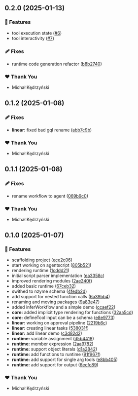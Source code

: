 ## 0.2.0 (2025-01-13)

### 🚀 Features

- tool execution state ([#6](https://github.com/AgentScript-AI/agentscript/pull/6))
- tool interactivity ([#7](https://github.com/AgentScript-AI/agentscript/pull/7))

### 🩹 Fixes

- runtime code generation refactor ([b8b2740](https://github.com/AgentScript-AI/agentscript/commit/b8b2740))

### ❤️ Thank You

- Michał Kędrzyński

## 0.1.2 (2025-01-08)

### 🩹 Fixes

- **linear:** fixed bad gql rename ([abb7c9b](https://github.com/AgentScript-AI/agentscript/commit/abb7c9b))

### ❤️ Thank You

- Michał Kędrzyński

## 0.1.1 (2025-01-08)

### 🩹 Fixes

- rename workflow to agent ([069b9c0](https://github.com/AgentScript-AI/agentscript/commit/069b9c0))

### ❤️ Thank You

- Michał Kędrzyński

## 0.1.0 (2025-01-07)

### 🚀 Features

- scaffolding project ([ece2c06](https://github.com/AgentScript-AI/agentscript/commit/ece2c06))
- start working on agentscript ([805b521](https://github.com/AgentScript-AI/agentscript/commit/805b521))
- rendering runtime ([1cddd21](https://github.com/AgentScript-AI/agentscript/commit/1cddd21))
- initial script parser implementation ([ea3358c](https://github.com/AgentScript-AI/agentscript/commit/ea3358c))
- improved rendering modules ([2ae240f](https://github.com/AgentScript-AI/agentscript/commit/2ae240f))
- added basic runtime ([67ceb32](https://github.com/AgentScript-AI/agentscript/commit/67ceb32))
- swithed to nzyme schema ([4fedb2d](https://github.com/AgentScript-AI/agentscript/commit/4fedb2d))
- add support for nested function calls ([6a39bb4](https://github.com/AgentScript-AI/agentscript/commit/6a39bb4))
- renaming and moving packages ([9a83e47](https://github.com/AgentScript-AI/agentscript/commit/9a83e47))
- added inferWorkflow and a simple demo ([ccaef22](https://github.com/AgentScript-AI/agentscript/commit/ccaef22))
- **core:** added implicit type rendering for functions ([32aa5cd](https://github.com/AgentScript-AI/agentscript/commit/32aa5cd))
- **core:** defineTool input can be a schema ([e8e9773](https://github.com/AgentScript-AI/agentscript/commit/e8e9773))
- **linear:** working on approval pipeline ([2219b6c](https://github.com/AgentScript-AI/agentscript/commit/2219b6c))
- **linear:** creating linear tasks ([538031f](https://github.com/AgentScript-AI/agentscript/commit/538031f))
- **linear:** add linear demo ([c3d82d2](https://github.com/AgentScript-AI/agentscript/commit/c3d82d2))
- **runtime:** variable assignment ([d5b4418](https://github.com/AgentScript-AI/agentscript/commit/d5b4418))
- **runtime:** member expression ([2aa9782](https://github.com/AgentScript-AI/agentscript/commit/2aa9782))
- **runtime:** support object literals ([d1a2842](https://github.com/AgentScript-AI/agentscript/commit/d1a2842))
- **runtime:** add functions to runtime ([91f967f](https://github.com/AgentScript-AI/agentscript/commit/91f967f))
- **runtime:** add support for single arg tools ([e8bb405](https://github.com/AgentScript-AI/agentscript/commit/e8bb405))
- **runtime:** add support for output ([6ecfc89](https://github.com/AgentScript-AI/agentscript/commit/6ecfc89))

### ❤️ Thank You

- Michał Kędrzyński
